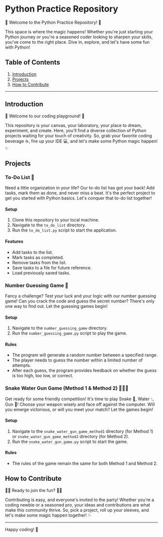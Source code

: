 # Python Practice Repository

🚀 Welcome to the Python Practice Repository! 🚀 

This space is where the magic happens! Whether you're just starting your Python journey or you're a seasoned coder looking to sharpen your skills, you've come to the right place. Dive in, explore, and let's have some fun with Python!

## Table of Contents

1. [Introduction](#introduction)
2. [Projects](#projects)
3. [How to Contribute](#how-to-contribute)

---

## Introduction

🎉 Welcome to our coding playground! 🎉

This repository is your canvas, your laboratory, your place to dream, experiment, and create. Here, you'll find a diverse collection of Python projects waiting for your touch of creativity. So, grab your favorite coding beverage ☕️, fire up your IDE 💻, and let's make some Python magic happen! ✨

## Projects

### To-Do List 📝

Need a little organization in your life? Our to-do list has got your back! Add tasks, mark them as done, and never miss a beat. It's the perfect project to get you started with Python basics. Let's conquer that to-do list together!

#### Setup

1. Clone this repository to your local machine.
2. Navigate to the `to_do_list` directory.
3. Run the `to_do_list.py` script to start the application.

#### Features

- Add tasks to the list.
- Mark tasks as completed.
- Remove tasks from the list.
- Save tasks to a file for future reference.
- Load previously saved tasks.

### Number Guessing Game 🔢

Fancy a challenge? Test your luck and your logic with our number guessing game! Can you crack the code and guess the secret number? There's only one way to find out. Let the guessing games begin!

#### Setup

1. Navigate to the `number_guessing_game` directory.
2. Run the `number_guessing_game.py` script to play the game.

#### Rules

- The program will generate a random number between a specified range.
- The player needs to guess the number within a limited number of attempts.
- After each guess, the program provides feedback on whether the guess is too high, too low, or correct.

### Snake Water Gun Game (Method 1 & Method 2) 🐍💧🔫

Get ready for some friendly competition! It's time to play Snake 🐍, Water 💧, Gun 🔫! Choose your weapon wisely and face off against the computer. Will you emerge victorious, or will you meet your match? Let the games begin!

#### Setup

1. Navigate to the `snake_water_gun_game_method1` directory (for Method 1) or `snake_water_gun_game_method2` directory (for Method 2).
2. Run the `snake_water_gun_game.py` script to start the game.

#### Rules

- The rules of the game remain the same for both Method 1 and Method 2.

## How to Contribute

👩‍💻 Ready to join the fun? 👨‍💻

Contributing is easy, and everyone's invited to the party! Whether you're a coding newbie or a seasoned pro, your ideas and contributions are what make this community thrive. So, pick a project, roll up your sleeves, and let's make some magic happen together! ✨

---

Happy coding! 🎉
